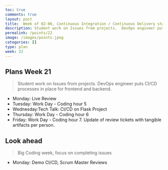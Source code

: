 ```yaml
---
toc: true
comments: true
layout: post
title:  Week of 02-06, Continuous Integration / Continuous Delivery starts.
description: Student work on Issues from projects.  DevOps engineer puts CI/CD processes in place for frontend and backend.
permalink: /points/22
image: /images/points.jpeg
categories: []
type: plan
week: 22
---
```


## Plans Week 21
> Student work on Issues from projects.  DevOps engineer puts CI/CD processes in place for frontend and backend.
- Monday: Live Review
- Tuesday: Work Day - Coding hour 5
- Wednesday:Tech Talk: CI/CD on Flask Project
- Thursday: Work Day - Coding hour 6
- Friday: Work Day  - Coding hour 7.  Update of review tickets with tangible artifacts per person.

## Look ahead
> Big Coding week, focus on completing issues
- Monday: Demo CI/CD, Scrum Master Reviews
